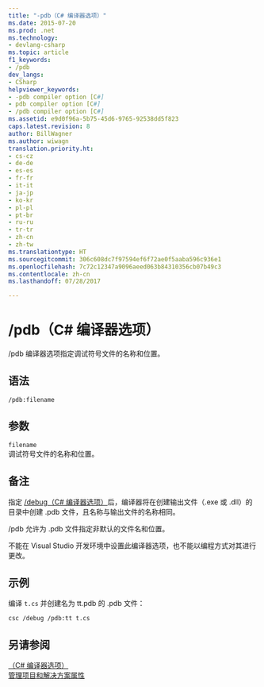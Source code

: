 ```yaml
---
title: "-pdb（C# 编译器选项）"
ms.date: 2015-07-20
ms.prod: .net
ms.technology:
- devlang-csharp
ms.topic: article
f1_keywords:
- /pdb
dev_langs:
- CSharp
helpviewer_keywords:
- -pdb compiler option [C#]
- pdb compiler option [C#]
- /pdb compiler option [C#]
ms.assetid: e9d0f96a-5b75-45d6-9765-92538dd5f823
caps.latest.revision: 8
author: BillWagner
ms.author: wiwagn
translation.priority.ht:
- cs-cz
- de-de
- es-es
- fr-fr
- it-it
- ja-jp
- ko-kr
- pl-pl
- pt-br
- ru-ru
- tr-tr
- zh-cn
- zh-tw
ms.translationtype: HT
ms.sourcegitcommit: 306c608dc7f97594ef6f72ae0f5aaba596c936e1
ms.openlocfilehash: 7c72c12347a9096aeed063b84310356cb07b49c3
ms.contentlocale: zh-cn
ms.lasthandoff: 07/28/2017

---
```

# <a name="pdb-c-compiler-options"></a>/pdb（C# 编译器选项）
/pdb 编译器选项指定调试符号文件的名称和位置。  
  
## <a name="syntax"></a>语法  
  
```console  
/pdb:filename  
```  
  
## <a name="arguments"></a>参数  
 `filename`  
 调试符号文件的名称和位置。  
  
## <a name="remarks"></a>备注  
 指定 [/debug（C# 编译器选项）](../../../csharp/language-reference/compiler-options/debug-compiler-option.md)后，编译器将在创建输出文件（.exe 或 .dll）的目录中创建 .pdb 文件，且名称与输出文件的名称相同。  
  
 /pdb 允许为 .pdb 文件指定非默认的文件名和位置。  
  
 不能在 Visual Studio 开发环境中设置此编译器选项，也不能以编程方式对其进行更改。  
  
## <a name="example"></a>示例  
 编译 `t.cs` 并创建名为 tt.pdb 的 .pdb 文件：  
  
```console  
csc /debug /pdb:tt t.cs  
```  
  
## <a name="see-also"></a>另请参阅  
 [（C# 编译器选项）](../../../csharp/language-reference/compiler-options/index.md)   
 [管理项目和解决方案属性](/visualstudio/ide/managing-project-and-solution-properties)

